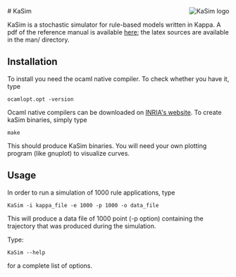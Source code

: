 <img src="http://www.pps.jussieu.fr/~jkrivine/homepage/Research_files/droppedImage.jpg" alt="KaSim logo" title="Stochastic Kappa Simulator" align="right" />
# KaSim

KaSim is a stochastic simulator for rule-based models written in Kappa. A pdf of the reference 
manual is available [here](https://github.com/jkrivine/KaSim/blob/master/man/KaSim_manual.pdf?raw=true);
the latex sources are available in the man/ directory.

## Installation

To install you need the ocaml native compiler. To check whether you have it, type 

`ocamlopt.opt -version` 

Ocaml native compilers can be downloaded on [INRIA's website](http://caml.inria.fr/). To create kaSim binaries, simply type 

`make`

This should produce KaSim binaries. You will need your own plotting program (like gnuplot) to visualize curves.

## Usage

In order to run a simulation of 1000 rule applications, type

`KaSim -i kappa_file -e 1000 -p 1000 -o data_file`

This will produce a data file of 1000 point (-p option) containing the trajectory that was produced during the simulation.

Type:

`KaSim --help` 

for a complete list of options.


